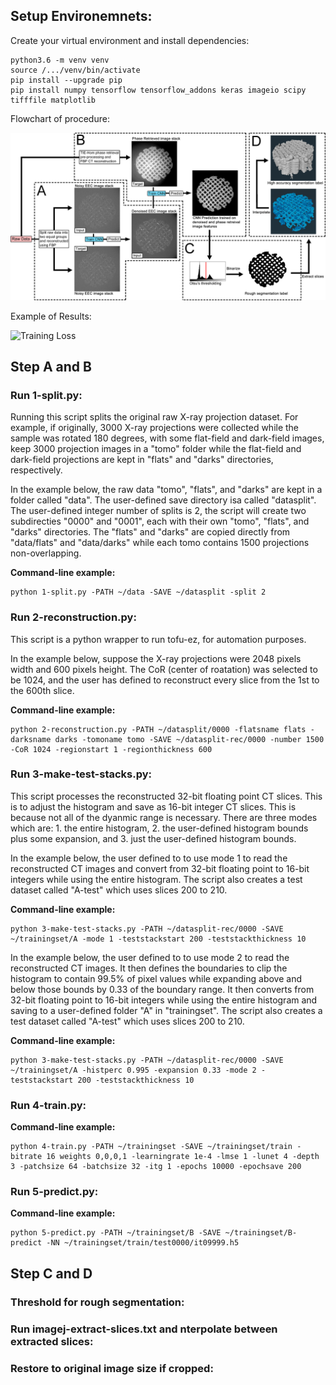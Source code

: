 ## Setup Environemnets:

Create your virtual environment and install dependencies: 
  ```
python3.6 -m venv venv
source /.../venv/bin/activate
pip install --upgrade pip
pip install numpy tensorflow tensorflow_addons keras imageio scipy tifffile matplotlib
  ```

Flowchart of procedure:

![Methods](https://github.com/xfding57/EdgeView-Segmentation/blob/main/media/Figure2.jpg)

Example of Results:

![Training Loss](https://github.com/xfding57/EdgeView-Segmentation/blob/main/media/sc23-test0037-2.gif)

## Step A and B
### Run 1-split.py:

Running this script splits the original raw X-ray projection dataset. For example, if originally, 3000 X-ray projections were collected while the sample was rotated 180 degrees, with some flat-field and dark-field images, keep 3000 projection images in a "tomo" folder while the flat-field and dark-field projections are kept in "flats" and "darks" directories, respectively. 

In the example below, the raw data "tomo", "flats", and "darks" are kept in a folder called "data". The user-defined save directory isa called "datasplit". The user-defined integer number of splits is 2, the script will create two subdirecties "0000" and "0001", each with their own "tomo", "flats", and "darks" directories. The "flats" and "darks" are copied directly from "data/flats" and "data/darks" while each tomo contains 1500 projections non-overlapping.

**Command-line example:**
  ```
python 1-split.py -PATH ~/data -SAVE ~/datasplit -split 2
  ```

### Run 2-reconstruction.py:

This script is a python wrapper to run tofu-ez, for automation purposes. 

In the example below, suppose the X-ray projections were 2048 pixels width and 600 pixels height. The CoR (center of roatation) was selected to be 1024, and the user has defined to reconstruct every slice from the 1st to the 600th slice.

**Command-line example:**
  ```
python 2-reconstruction.py -PATH ~/datasplit/0000 -flatsname flats -darksname darks -tomoname tomo -SAVE ~/datasplit-rec/0000 -number 1500 -CoR 1024 -regionstart 1 -regionthickness 600
  ```

### Run 3-make-test-stacks.py:

This script processes the reconstructed 32-bit floating point CT slices. This is to adjust the histogram and save as 16-bit integer CT slices. This is because not all of the dyanmic range is necessary. There are three modes which are: 1. the entire histogram, 2. the user-defined histogram bounds plus some expansion, and 3. just the user-defined histogram bounds.

In the example below, the user defined to to use mode 1 to read the reconstructed CT images and convert from 32-bit floating point to 16-bit integers while using the entire histogram. The script also creates a test dataset called "A-test" which uses slices 200 to 210.

**Command-line example:**
  ```
python 3-make-test-stacks.py -PATH ~/datasplit-rec/0000 -SAVE ~/trainingset/A -mode 1 -teststackstart 200 -teststackthickness 10
  ```

In the example below, the user defined to to use mode 2 to read the reconstructed CT images. It then defines the boundaries to clip the histogram to contain 99.5% of pixel values while expanding above and below those bounds by 0.33 of the boundary range. It then converts from 32-bit floating point to 16-bit integers while using the entire histogram and saving to a user-defined folder "A" in "trainingset". The script also creates a test dataset called "A-test" which uses slices 200 to 210.

**Command-line example:**
  ```
python 3-make-test-stacks.py -PATH ~/datasplit-rec/0000 -SAVE ~/trainingset/A -histperc 0.995 -expansion 0.33 -mode 2 -teststackstart 200 -teststackthickness 10
  ```

### Run 4-train.py:
**Command-line example:**
  ```
python 4-train.py -PATH ~/trainingset -SAVE ~/trainingset/train -bitrate 16 weights 0,0,0,1 -learningrate 1e-4 -lmse 1 -lunet 4 -depth 3 -patchsize 64 -batchsize 32 -itg 1 -epochs 10000 -epochsave 200
  ```
### Run 5-predict.py:
**Command-line example:**
  ```
python 5-predict.py -PATH ~/trainingset/B -SAVE ~/trainingset/B-predict -NN ~/trainingset/train/test0000/it09999.h5
  ```
## Step C and D
### Threshold for rough segmentation:

### Run imagej-extract-slices.txt and nterpolate between extracted slices:

### Restore to original image size if cropped: